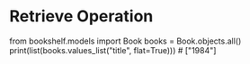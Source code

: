 # Retrieve Operation

from bookshelf.models import Book
books = Book.objects.all()
print(list(books.values_list("title", flat=True)))  # ["1984"]
